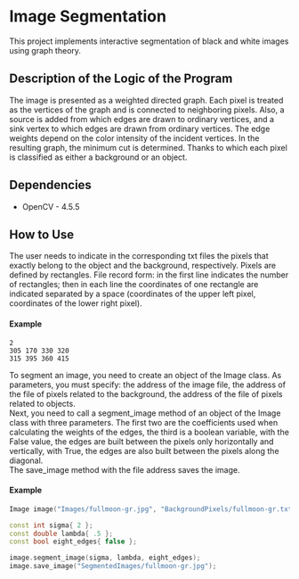 # Image Segmentation
This project implements interactive segmentation of black and white images using graph theory.

## Description of the Logic of the Program
The image is presented as a weighted directed graph. Each pixel is treated as the vertices of the graph and is connected to neighboring pixels. Also, a source is added from which edges are drawn to ordinary vertices, and a sink vertex to which edges are drawn from ordinary vertices. The edge weights depend on the color intensity of the incident vertices. In the resulting graph, the minimum cut is determined. Thanks to which each pixel is classified as either a background or an object.

## Dependencies
- OpenCV - 4.5.5

## How to Use
The user needs to indicate in the corresponding txt files the pixels that exactly belong to the object and the background, respectively. Pixels are defined by rectangles. File record form: in the first line indicates the number of rectangles; then in each line the coordinates of one rectangle are indicated separated by a space (coordinates of the upper left pixel, coordinates of the lower right pixel).
#### Example
    2
    305 170 330 320
    315 395 360 415
To segment an image, you need to create an object of the Image class. As parameters, you must specify: the address of the image file, the address of the file of pixels related to the background, the address of the file of pixels related to objects. <br/> Next, you need to call a segment_image method of an object of the Image class with three parameters. The first two are the coefficients used when calculating the weights of the edges, the third is a boolean variable, with the False value, the edges are built between the pixels only horizontally and vertically, with True, the edges are also built between the pixels along the diagonal. <br/> The save_image method with the file address saves the image.
#### Example
```c++
Image image("Images/fullmoon-gr.jpg", "BackgroundPixels/fullmoon-gr.txt", "ObjectPixels/fullmoon-gr.txt");

const int sigma{ 2 };
const double lambda{ .5 };
const bool eight_edges{ false };

image.segment_image(sigma, lambda, eight_edges);
image.save_image("SegmentedImages/fullmoon-gr.jpg");
```
